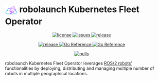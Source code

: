 # <img src="https://raw.githubusercontent.com/robolaunch/trademark/main/logos/svg/rocket.svg" width="40" height="40" align="top"> robolaunch Kubernetes Fleet Operator

<div align="center">
  <p align="center">
    <a href="https://github.com/robolaunch/fleet-operator/blob/main/LICENSE">
      <img src="https://img.shields.io/github/license/robolaunch/fleet-operator" alt="license">
    </a>
    <a href="https://github.com/robolaunch/fleet-operator/issues">
      <img src="https://img.shields.io/github/issues/robolaunch/fleet-operator" alt="issues">
    </a>
    <a href="https://github.com/robolaunch/fleet-operator/releases">
      <img src="https://img.shields.io/github/v/release/robolaunch/fleet-operator" alt="release">
    </a>
  </p>
</div>

<div align="center">
  <p align="center">
    <a href="https://github.com/robolaunch/fleet-operator/releases">
      <img src="https://img.shields.io/github/go-mod/go-version/robolaunch/fleet-operator" alt="release">
    </a>
    <a href="https://pkg.go.dev/github.com/robolaunch/fleet-operator">
      <img src="https://pkg.go.dev/badge/github.com/robolaunch/fleet-operator.svg" alt="Go Reference">
    </a>
    <a href="https://goreportcard.com/report/github.com/robolaunch/fleet-operator">
      <img src="https://goreportcard.com/badge/github.com/robolaunch/fleet-operator" alt="Go Reference">
    </a>
  </p>
</div>

<div align="center">
  <p align="center">
    <a href="https://hub.docker.com/u/robolaunchio/fleet-controller-manager">
      <img src="https://img.shields.io/docker/pulls/robolaunchio/fleet-controller-manager" alt="pulls">
    </a>
    <!-- <a href="https://github.com/robolaunch/fleet-operator/actions">
      <img src="https://github.com/robolaunch/fleet-operator/actions/workflows/docker-build-for-push.yml/badge.svg" alt="build">
    </a> -->
  </p>
</div>

robolaunch Kubernetes Fleet Operator leverages [ROS/2 robots'](https://github.com/robolaunch/robot-operator) functionalities by deploying, distributing and managing multiple number of robots in multiple geographical locations.
<!-- 
## Table of Contents

[EDIT THIS: Add your headers to table of contents.]

- [Overview](#overview)
- [Quick Start](#quick-start)
  - [Installation](#installation)
  - [Deploy Your First Robot](#deploy-your-first-robot)
- [Aims & Roadmap](#aims--roadmap)
- [Contributing](#contributing)


## Overview

[EDIT THIS: Give more insight about the project. Provide a feature list.]

The aim of this project is to maintain a generic template for robolaunch projects. Members of robolaunch organization can fork this repository and start developing their projects following conventions such as:

- Following a code of conduct
- Having a contributing guide
- Having a style guide
- Applying Apache 2.0 license
- Having a README template
- Having issue & pull request templates
- Using worklows for testing & build

## Quick Start

[EDIT THIS: Explain how starters can try the project's functionality.]

After [using this project as template](https://github.com/robolaunch/template/generate), you can:
- Update generic fields at README, specialize it to the project
- Create first release to stage new features
- Add custom workflows for CI/CD
- Specialize issue & PR templates if needed

## Aims & Roadmap

[EDIT THIS: Add roadmap items for the project.]

- Extending the open source conventions
- Enforcing conventional commit messages

## Contributing

Please see [this guide](./CONTRIBUTING) if you want to contribute. -->

